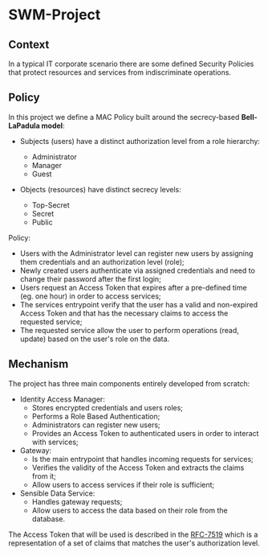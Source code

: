 # SWM-Project

## Context
In a typical IT corporate scenario there are some defined Security Policies that protect resources and services from indiscriminate operations.

## Policy
In this project we define a MAC Policy built around the secrecy-based **Bell-LaPadula model**:
* Subjects (users) have a distinct authorization level from a role hierarchy:
  * Administrator
  * Manager
  * Guest
  
* Objects (resources) have distinct secrecy levels:
  * Top-Secret
  * Secret
  * Public

Policy:
* Users with the Administrator level can register new users by assigning them credentials and an authorization level (role);
* Newly created users authenticate via assigned credentials and need to change their password after the first login;
* Users request an Access Token that expires after a pre-defined time (eg. one hour) in order to access services;
* The services entrypoint verify that the user has a valid and non-expired Access Token and that has the necessary claims to access the requested service;
* The requested service allow the user to perform operations (read, update) based on the user's role on the data.

## Mechanism
The project has three main components entirely developed from scratch:
* Identity Access Manager: 
  * Stores encrypted credentials and users roles;
  * Performs a Role Based Authentication;
  * Administrators can register new users;
  * Provides an Access Token to authenticated users in order to interact with services;
* Gateway: 
  * Is the main entrypoint that handles incoming requests for services;
  * Verifies the validity of the Access Token and extracts the claims from it;
  * Allow users to access services if their role is sufficient;
* Sensible Data Service:
  * Handles gateway requests;
  * Allow users to access the data based on their role from the database.

The Access Token that will be used is described in the [RFC-7519](https://tools.ietf.org/html/rfc7519) which is a representation of a set of claims that matches the user's authorization level.